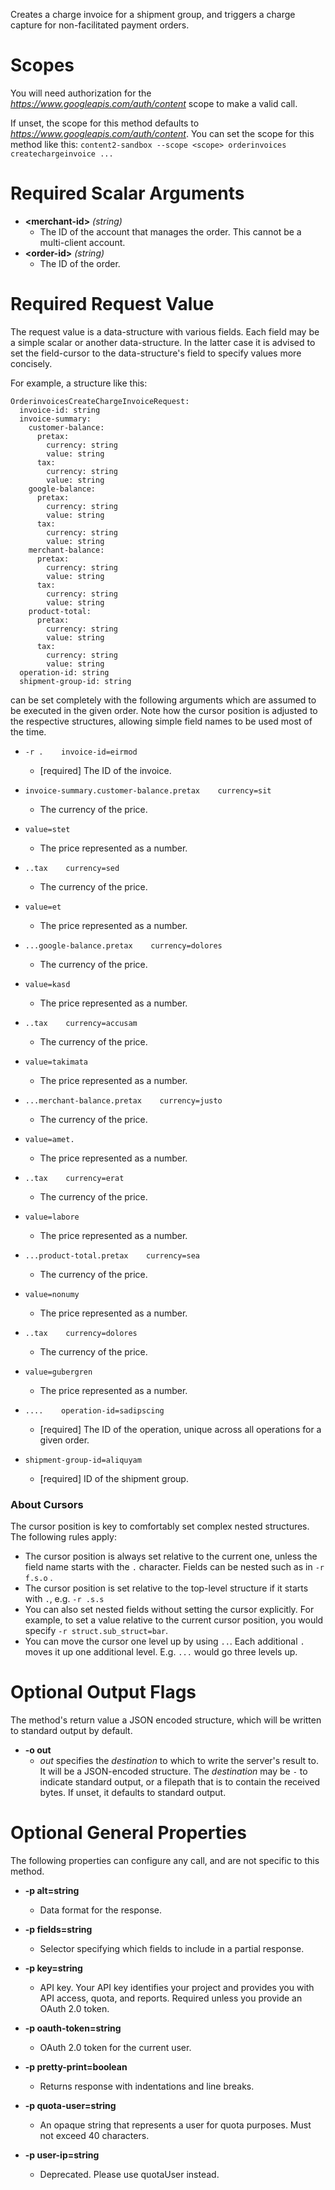 Creates a charge invoice for a shipment group, and triggers a charge capture for non-facilitated payment orders.
# Scopes

You will need authorization for the *https://www.googleapis.com/auth/content* scope to make a valid call.

If unset, the scope for this method defaults to *https://www.googleapis.com/auth/content*.
You can set the scope for this method like this: `content2-sandbox --scope <scope> orderinvoices createchargeinvoice ...`
# Required Scalar Arguments
* **&lt;merchant-id&gt;** *(string)*
    - The ID of the account that manages the order. This cannot be a multi-client account.
* **&lt;order-id&gt;** *(string)*
    - The ID of the order.
# Required Request Value

The request value is a data-structure with various fields. Each field may be a simple scalar or another data-structure.
In the latter case it is advised to set the field-cursor to the data-structure's field to specify values more concisely.

For example, a structure like this:
```
OrderinvoicesCreateChargeInvoiceRequest:
  invoice-id: string
  invoice-summary:
    customer-balance:
      pretax:
        currency: string
        value: string
      tax:
        currency: string
        value: string
    google-balance:
      pretax:
        currency: string
        value: string
      tax:
        currency: string
        value: string
    merchant-balance:
      pretax:
        currency: string
        value: string
      tax:
        currency: string
        value: string
    product-total:
      pretax:
        currency: string
        value: string
      tax:
        currency: string
        value: string
  operation-id: string
  shipment-group-id: string

```

can be set completely with the following arguments which are assumed to be executed in the given order. Note how the cursor position is adjusted to the respective structures, allowing simple field names to be used most of the time.

* `-r .    invoice-id=eirmod`
    - [required] The ID of the invoice.
* `invoice-summary.customer-balance.pretax    currency=sit`
    - The currency of the price.
* `value=stet`
    - The price represented as a number.

* `..tax    currency=sed`
    - The currency of the price.
* `value=et`
    - The price represented as a number.


* `...google-balance.pretax    currency=dolores`
    - The currency of the price.
* `value=kasd`
    - The price represented as a number.

* `..tax    currency=accusam`
    - The currency of the price.
* `value=takimata`
    - The price represented as a number.


* `...merchant-balance.pretax    currency=justo`
    - The currency of the price.
* `value=amet.`
    - The price represented as a number.

* `..tax    currency=erat`
    - The currency of the price.
* `value=labore`
    - The price represented as a number.


* `...product-total.pretax    currency=sea`
    - The currency of the price.
* `value=nonumy`
    - The price represented as a number.

* `..tax    currency=dolores`
    - The currency of the price.
* `value=gubergren`
    - The price represented as a number.



* `....    operation-id=sadipscing`
    - [required] The ID of the operation, unique across all operations for a given order.
* `shipment-group-id=aliquyam`
    - [required] ID of the shipment group.


### About Cursors

The cursor position is key to comfortably set complex nested structures. The following rules apply:

* The cursor position is always set relative to the current one, unless the field name starts with the `.` character. Fields can be nested such as in `-r f.s.o` .
* The cursor position is set relative to the top-level structure if it starts with `.`, e.g. `-r .s.s`
* You can also set nested fields without setting the cursor explicitly. For example, to set a value relative to the current cursor position, you would specify `-r struct.sub_struct=bar`.
* You can move the cursor one level up by using `..`. Each additional `.` moves it up one additional level. E.g. `...` would go three levels up.


# Optional Output Flags

The method's return value a JSON encoded structure, which will be written to standard output by default.

* **-o out**
    - *out* specifies the *destination* to which to write the server's result to.
      It will be a JSON-encoded structure.
      The *destination* may be `-` to indicate standard output, or a filepath that is to contain the received bytes.
      If unset, it defaults to standard output.
# Optional General Properties

The following properties can configure any call, and are not specific to this method.

* **-p alt=string**
    - Data format for the response.

* **-p fields=string**
    - Selector specifying which fields to include in a partial response.

* **-p key=string**
    - API key. Your API key identifies your project and provides you with API access, quota, and reports. Required unless you provide an OAuth 2.0 token.

* **-p oauth-token=string**
    - OAuth 2.0 token for the current user.

* **-p pretty-print=boolean**
    - Returns response with indentations and line breaks.

* **-p quota-user=string**
    - An opaque string that represents a user for quota purposes. Must not exceed 40 characters.

* **-p user-ip=string**
    - Deprecated. Please use quotaUser instead.
